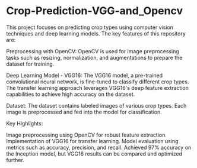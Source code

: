 # Crop-Prediction-VGG-and_Opencv

This project focuses on predicting crop types using computer vision techniques and deep learning models. The key features of this repository are:

Preprocessing with OpenCV:
OpenCV is used for image preprocessing tasks such as resizing, normalization, and augmentations to prepare the dataset for training.

Deep Learning Model - VGG16:
The VGG16 model, a pre-trained convolutional neural network, is fine-tuned to classify different crop types. The transfer learning approach leverages VGG16's deep feature extraction capabilities to achieve high accuracy on the dataset.

Dataset:
The dataset contains labeled images of various crop types. Each image is preprocessed and fed into the model for classification.

Key Highlights:

Image preprocessing using OpenCV for robust feature extraction.
Implementation of VGG16 for transfer learning.
Model evaluation using metrics such as accuracy, precision, and recall.
Achieved 97% accuracy on the Inception model, but VGG16 results can be compared and optimized further.
